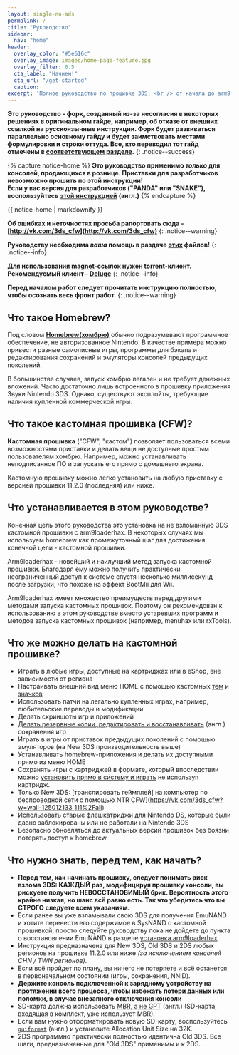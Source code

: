 ```yaml
---
layout: single-no-ads
permalink: /
title: "Руководство"
sidebar:
  nav: "home"
header:
  overlay_color: "#5e616c"
  overlay_image: images/home-page-feature.jpg
  overlay_filter: 0.5
  cta_label: "Начнем!"
  cta_url: "/get-started"
  caption:
excerpt: 'Полное руководство по прошивке 3DS, <br /> от начала до arm9loaderhax.<br /><br />**Актуализировал к версии гайда от Plailect<br />28.01.2017<br /><br />**'
---
```


<a name="start" />

**Это руководство - форк, созданный из-за несогласия в некоторых решениях в оригинальном гайде, например, об отказе от внешних ссылкой на русскоязычные инструкции. Форк будет развиваться параллельно основному гайду и будет заимствовать местами формулировки и строки оттуда. Все, кто переводил тот гайд отмечены в [соответствующем разделе](credits).**
{: .notice--success}

{% capture notice-home %}
**Это руководство применимо _только_ для консолей, продающихся в рознице. Приставки для разработчиков невозможно прошить по этой инструкции!    
Если у вас версия для разработчиков ("PANDA" или "SNAKE"), воспользуйтесь [этой инструкцией](https://dev.3ds.guide) (англ.)**
{% endcapture %}

<div class="notice--danger">{{ notice-home | markdownify }}</div>

**Об ошибках и неточностях просьба рапортовать сюда - [http://vk.com/3ds_cfw](http://vk.com/3ds_cfw)**
{: .notice--warning}

**Руководству необходима *ваша* помощь в раздаче [этих](https://3ds.guide/rss.xml) файлов!**
{: .notice--info}

**Для использования [magnet](https://ru.wikipedia.org/wiki/Magnet-%D1%81%D1%81%D1%8B%D0%BB%D0%BA%D0%B0)-ссылок нужен torrent-клиент. Рекомендуемый клиент - [Deluge](http://dev.deluge-torrent.org/wiki/Download)**
{: .notice--info}

**Перед началом работ следует прочитать инструкцию полностью, чтобы осознать весь фронт работ.**
{: .notice--warning}

## <a name="what_hombrw" />Что такое Homebrew? 

Под словом [**Homebrew(хомбрю)**](https://ru.wikipedia.org/wiki/Homebrew_(%D0%BA%D0%BE%D0%BC%D0%BF%D1%8C%D1%8E%D1%82%D0%B5%D1%80%D0%BD%D1%8B%D0%B5_%D0%B8%D0%B3%D1%80%D1%8B)) обычно подразумевают программное обеспечение, не авторизованное Nintendo. В качестве примера можно привести разные самописные игры, программы для бэкапа и редактирования сохранений и эмуляторы консолей предыдущих поколений.

В большинстве случаев, запуск хомбрю легален и не требует денежных вложений. Часто достаточно лишь встроенного в прошивку приложения Звуки Nintendo 3DS. Однако, существуют эксплойты, требующие наличия купленной коммерческой игры. 

## <a name="what_cfw" />Что такое кастомная прошивка (CFW)?

**Кастомная прошивка** ("CFW", "кастом") позволяет пользоваться всеми возможностями приставки и делать вещи не доступные простым пользователям хомбрю. Например, можно устанавливать неподписанное ПО и запускать его прямо с домашнего экрана. 

Кастомную прошивку можно легко установить на любую приставку с версией прошивки 11.2.0 (последняя) или ниже.

## <a name="what_guide" />Что устанавливается в этом руководстве?

Конечная цель этого руководства это установка на не взломанную 3DS
кастомной прошивки с arm9loaderhax. В некоторых случаях мы используем homebrew как промежуточный шаг для достижения конечной цели - кастомной прошивки.

Arm9loaderhax - новейший и наилучший метод запуска кастомной прошивки. Благодаря ему можно получить практически неограниченный доступ к системе спустя несколько миллисекунд после загрузки, что похоже на эффект BootMii для Wii.

Arm9loaderhax имеет множество преимуществ перед другими методами запуска кастомных прошивок. Поэтому он рекомендован к использованию в этом руководстве вместо устаревших программ и методов запуска кастомных прошивок (например, menuhax или rxTools).

## <a name="what_can_cfw" />Что же можно делать на кастомной прошивке?

+ Играть в любые игры, доступные на картриджах или в eShop, вне зависимости от региона
+ Настраивать внешний вид меню HOME с помощью кастомных [тем](themes) и [значков](badges)
+ Использовать патчи на легально купленных играх, например, любительские переводы и модификации. 
+ Делать скриншоты игр и приложений
+ [Делать резервные копии, редактировать и восстанавливать](https://gbatemp.net/threads/release-jks-savemanager-Homebrew-cia-save-manager.413143/) (англ.) сохранения игр
+ Играть в игры от приставок предыдущих поколений с помощью эмуляторов (на New 3DS производительность выше)
+ Устанавливать homebrew-приложения и делать их доступными прямо из меню HOME
+ Сохранять игры с картриджей в формате, который впоследствии можно [установить прямо в систему и играть](https://vk.com/3ds_cfw?w=wall-125012133_147%2Fall) не используя картридж. 
+ Только New 3DS: [транслировать геймплей] на компьютер по беспроводной сети с помощью NTR CFW](https://vk.com/3ds_cfw?w=wall-125012133_111%2Fall)
+ Использовать старые флешкатриджи для Nintendo DS, которые были давно заблокированы или не работали на Nintendo 3DS
+ Безопасно обновляться до актуальных версий прошивок без боязни потерять доступ к homebrew

## <a name="what_know" />Что нужно знать, перед тем, как начать?

+ **Перед тем, как начинать прошивку, следует понимать риск взлома 3DS: КАЖДЫЙ раз, модифицируя прошивку консоли, вы рискуете получить НЕВОССТАНОВИМЫЙ брик. Вероятность этого крайне низкая, но шанс всё равно есть. Так что убедитесь что вы СТРОГО следуете всем указаниям.**
+ Если ранее вы уже взламывали свою 3DS для получения EmuNAND и хотите перенести его содержимое в SysNAND с кастомной прошивкой, просто следуйте руководству пока не дойдете до пункта о восстановлении EmuNAND в разделе [установка arm9loaderhax](installing-arm9loaderhax).
+ Инструкция предназначена для New 3DS, Old 3DS и 2DS любых регионов на прошивке 11.2.0 или ниже *(за исключением консолей CHN / TWN регионов)*.
+ Если всё пройдет по плану, вы ничего не потеряете и всё останется в первоначальном состоянии (игры, сохранения, NNID).
+ **Держите консоль подключенной к зарядному устройству на протяжении всего процесса, чтобы избежать потери данных или поломки, в случае внезапного отключения консоли**
+ SD-карта должна использовать [MBR, а не GPT](http://www.howtogeek.com/245610/) (англ.) (SD-карта, входящая в комплект, уже использует MBR).
+ Если вам нужно отформатировать новую SD-карту, воспользуйтесь [`guiformat`](http://www.ridgecrop.demon.co.uk/index.htm?guiformat.htm) (англ.) и установите Allocation Unit Size на 32К.
+ 2DS программно практически полностью идентична Old 3DS. Все шаги, предназначенные для "Old 3DS" применимы и к 2DS.
